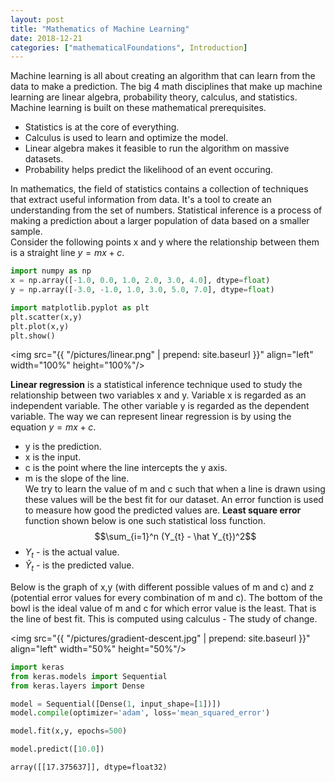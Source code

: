 ```yaml
---
layout: post
title: "Mathematics of Machine Learning"
date: 2018-12-21
categories: ["mathematicalFoundations", Introduction]
---
```


Machine learning is all about creating an algorithm that can learn from the data to make a prediction. The big 4 math disciplines that make up machine learning are linear algebra, probability theory, calculus, and statistics. Machine learning is built on these mathematical prerequisites.<br/>
* Statistics is at the core of everything.
* Calculus is used to learn and optimize the model.
* Linear algebra makes it feasible to run the algorithm on massive datasets.
* Probability helps predict the likelihood of an event occuring.

In mathematics, the field of statistics contains a collection of techniques that extract useful information from data. It's a tool to create an understanding from the set of numbers. Statistical inference is a process of making a prediction about a larger population of data based on a smaller sample.<br/>
Consider the following points x and y where the relationship between them is a straight line $y = mx + c$.<br/>

```python
import numpy as np
x = np.array([-1.0, 0.0, 1.0, 2.0, 3.0, 4.0], dtype=float)
y = np.array([-3.0, -1.0, 1.0, 3.0, 5.0, 7.0], dtype=float)
```
```python
import matplotlib.pyplot as plt
plt.scatter(x,y)
plt.plot(x,y)
plt.show()
```
<img src="{{ "/pictures/linear.png" | prepend: site.baseurl }}" align="left" width="100%" height="100%"/>

**Linear regression** is a statistical inference technique used to study the relationship between two variables x and y. Variable x is regarded as an independent variable. The other variable y is regarded as the dependent variable. The way we can represent linear regression is by using the equation $y = mx + c$.<br/>
* y is the prediction.
* x is the input.
* c is the point where the line intercepts the y axis.
* m is the slope of the line.<br/>
We try to learn the value of m and c such that when a line is drawn using these values will be the best fit for our dataset. An error function is used to measure how good the predicted values are. **Least square error** function shown below is one such statistical loss function.<br/>
$$\sum_{i=1}^n (Y_{t} - \hat Y_{t})^2$$
* $Y_{t}$ - is the actual value.
* $\hat Y_{t}$ - is the predicted value. <br/>

Below is the graph of x,y (with different possible values of m and c) and z (potential error values for every combination of m and c). The bottom of the bowl is the ideal value of m and c for which error value is the least. That is the line of best fit.
This is computed using calculus - The study of change.<br/>

<img src="{{ "/pictures/gradient-descent.jpg" | prepend: site.baseurl }}" align="left" width="50%" height="50%"/>

```python
import keras
from keras.models import Sequential
from keras.layers import Dense

model = Sequential([Dense(1, input_shape=[1])])
model.compile(optimizer='adam', loss='mean_squared_error')
```

```python
model.fit(x,y, epochs=500)
```

```python
model.predict([10.0])
```
    array([[17.375637]], dtype=float32)
